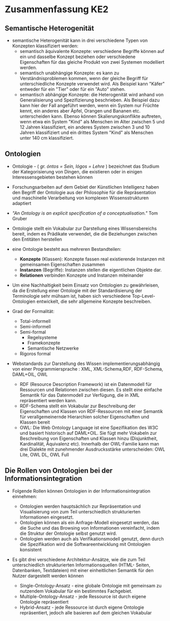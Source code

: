# Zusammenfassung KE2

## Semantische Heterogenität
+ semantische Heterogenität kann in drei verschiedene Typen von Konzepten klassifiziert werden:
  + semantisch äquivalente Konzepte: verschiedene Begriffe können auf ein und dasselbe Konzept beziehen oder verschiedene Eigenschaften für das gleiche Produkt von zwei Systemen modelliert werden.
  + semantisch unabhängige Konzepte: es kann zu Verständnisproblemen kommen, wenn der gleiche Begriff für unterschiedliche Konzepte verwendet wird. Als Beispiel kann "Käfer" entweder für ein "Tier" oder für ein "Auto" stehen.
  + semantisch abhängige Konzepte: die Heterogenität wird anhand von Generalisierung und Spezifizierung beschrieben. Als Beispiel dazu kann hier der Fall angeführt werden, wenn ein System nur Früchte kennt, ein anderes aber Äpfel, Orangen und Bananen etc. unterscheiden kann. Ebenso können Skalierungskonflikte auftreten, wenn etwa ein System "Kind" als Menschen im Alter zwischen 5 und 12 Jahren klassifiziert, ein anderes System zwischen 3 und 10 Jahren klassifiziert und ein drittes System "Kind" als Menschen unter 140 cm klassifiziert.

## Ontologien
+ Ontologie - ( *gr. óntos = Sein, lógos = Lehre* ) bezeichnet das Studium der Kategorisierung von Dingen, die existieren oder in einigen Interessensgebieten bestehen können
+ Forschungsarbeiten auf dem Gebiet der Künstlichen Intelligenz haben den Begriff der Ontologie aus der Philosophie für die Repräsentation und maschinelle Verarbeitung von komplexen Wissensstrukturen adaptiert
+ *"An Ontology is an explicit specification of a conceptualisation."* Tom Gruber
+ Ontologie stellt ein Vokabular zur Darstellung eines Wissensbereichs bereit, indem es Prädikate verwendet, die die Beziehungen zwischen den Entitäten herstellen
+ eine Ontologie besteht aus mehreren Bestandteilen:
  + **Konzepte** (Klassen): Konzepte fassen real existierende Instanzen mit gemeinsamen Eigenschaften zusammen 
  + **Instanzen** (Begriffe): Instanzen stellen die eigentlichen Objekte dar.
  + **Relationen** verbinden Konzepte und Instanzen miteinander


+ Um eine Nachhaltigkeit beim Einsatz von Ontologien zu gewährleisen, da die Erstellung einer Ontologie mit der Standardisierung der Terminologie sehr mühsam ist, haben sich verschiedene Top-Level-Ontologien entwickelt, die sehr allgemeine Konzepte beschreiben.

+ Grad der Formalität:
  + Total-informell
  + Semi-informell
  + Semi-formal
    + Regelsysteme
    + Framekonzepte
    + Semantische Netzwerke
  + Rigoros formal

+ Webstandards zur Darstellung des Wissen implementierungsabhängig von einer Programmiersprache : XML, XML-Schema,RDF, RDF-Schema, DAML+OIL, OWL
  + RDF (Resource Description Framework) ist ein Datenmodell für Ressourcen und Relationen zwischen diesen. Es stellt eine einfache Semantik für das Datenmodell zur Verfügung, die in XML repräsentiert werden kann.
  + RDF-Schema stellt ein Vokabular zur Beschreibung der Eigenschaften und Klassen von RDF-Ressourcen mit einer Semantik für verallgemeinernde Hierarchien solcher Eigenschaften und Klassen bereit
  + OWL: Die Web Ontology Language ist eine Spezifikation des W3C und basiert historisch auf DAML+OIL. Sie fügt mehr Vokabeln zur Beschreibung von Eigenschaften und Klassen hinzu (Disjunktheit, Kardinalität, Äquivalenz etc). Innerhalb der OWL-Familie kann man drei Dialekte mit zunehmender Ausdrucksstärke unterscheiden: OWL Lite, OWL DL, OWL Full

## Die Rollen von Ontologien bei der Informationsintegration 

+ Folgende Rollen können Ontologien in der Informationsintegration einnehmen:
  + Ontologien werden hauptsächlich zur Repräsentation und Visualisierung von zum Teil unterschiedlich strukturierten Informationen eingesetzt.
  + Ontologien können als ein Anfrage-Modell eingesetzt werden, das die Suche und das Browsing von Informationen vereinfacht, indem die Struktur der Ontologie selbst genutzt wird.
  + Ontologien werden auch als Verifikationsmodell genutzt, denn durch die Spezifikation wird die Softwareentwicklung mit Ontologien konsistent

+ Es gibt drei verschiedene Architektur-Ansätze, wie die zum Teil unterschiedlich strukturierten Informationsquellen (HTML- Seiten, Datenbanken, Textdateien) mit einer einheitlichen Semantik für den Nutzer dargestellt werden können
  + Single-Ontology-Ansatz - eine globale Ontologie mit gemeinsam zu nutzendem Vokabular für ein bestimmtes Fachgebiet.
  + Multiple-Ontology-Ansatz - jede Ressource ist durch eigene Ontologie repräsentiert
  + Hybrid-Ansatz - jede Ressource ist durch eigene Ontologie repräsentiert, jedoch alle basieren auf dem gleichen Vokabular